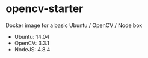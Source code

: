 # opencv-starter
Docker image for a basic Ubuntu / OpenCV / Node box

* Ubuntu: 14.04
* OpenCV: 3.3.1
* NodeJS: 4.8.4
